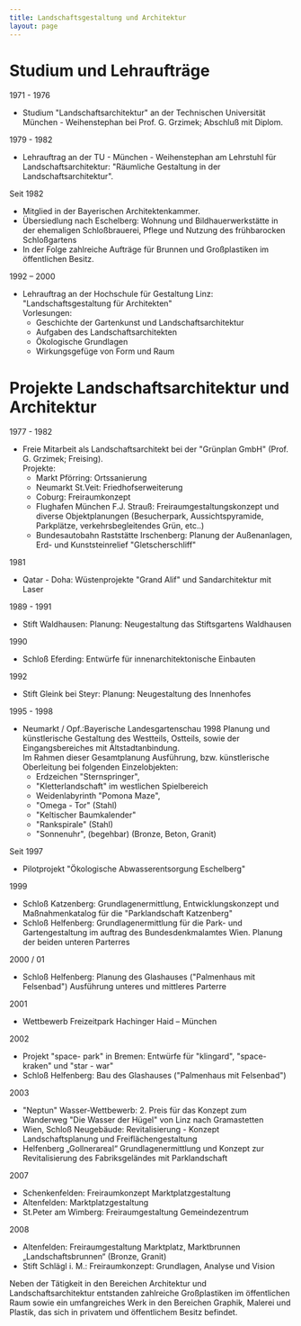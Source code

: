 ```yaml
---
title: Landschaftsgestaltung und Architektur
layout: page
---
```


# Studium und Lehraufträge

1971 - 1976     

* Studium  "Landschaftsarchitektur" an der Technischen Universität München - Weihenstephan bei Prof. G. Grzimek; Abschluß mit Diplom.

1979 - 1982

* Lehrauftrag an der TU - München - Weihenstephan am Lehrstuhl für Landschaftsarchitektur: "Räumliche Gestaltung in der Landschaftsarchitektur".

Seit 1982

* Mitglied in der Bayerischen Architektenkammer.
* Übersiedlung nach Eschelberg: Wohnung und Bildhauerwerkstätte in der ehemaligen Schloßbrauerei, Pflege und Nutzung des frühbarocken Schloßgartens
* In der Folge zahlreiche Aufträge für Brunnen und Großplastiken im öffentlichen Besitz.

1992 – 2000

* Lehrauftrag an der Hochschule für Gestaltung Linz: "Landschaftsgestaltung für Architekten"  
  Vorlesungen:    
  * Geschichte der Gartenkunst und Landschaftsarchitektur
  * Aufgaben des Landschaftsarchitekten
  * Ökologische Grundlagen
  * Wirkungsgefüge von Form und Raum


# Projekte Landschaftsarchitektur und Architektur

1977 - 1982 

* Freie Mitarbeit als Landschaftsarchitekt bei der "Grünplan GmbH" (Prof. G. Grzimek; Freising).  
  Projekte: 
  * Markt Pförring: Ortssanierung 
  * Neumarkt St.Veit: Friedhofserweiterung 
  * Coburg: Freiraumkonzept 
  * Flughafen München F.J. Strauß: Freiraumgestaltungskonzept und diverse Objektplanungen (Besucherpark, Aussichtspyramide, Parkplätze, verkehrsbegleitendes Grün, etc..)
  * Bundesautobahn Raststätte Irschenberg: Planung der Außenanlagen, Erd- und Kunststeinrelief "Gletscherschliff"

1981    

* Qatar - Doha: Wüstenprojekte "Grand Alif" und Sandarchitektur mit Laser   
    
1989 - 1991 

* Stift Waldhausen: Planung: Neugestaltung das Stiftsgartens Waldhausen

1990    

* Schloß Eferding: Entwürfe für innenarchitektonische Einbauten

1992    

* Stift Gleink bei Steyr: Planung: Neugestaltung des Innenhofes

1995 - 1998

* Neumarkt / Opf.:Bayerische Landesgartenschau 1998
  Planung und künstlerische Gestaltung des Westteils, Ostteils, sowie der Eingangsbereiches mit Altstadtanbindung.  
  Im Rahmen dieser Gesamtplanung Ausführung, bzw. künstlerische Oberleitung bei folgenden Einzelobjekten:
  * Erdzeichen  "Sternspringer",
  * "Kletterlandschaft" im westlichen Spielbereich 
  * Weidenlabyrinth "Pomona Maze",
  * "Omega - Tor" (Stahl)
  * "Keltischer Baumkalender"
  * "Rankspirale" (Stahl)
  * "Sonnenuhr", (begehbar) (Bronze, Beton, Granit)

Seit 1997           

* Pilotprojekt "Ökologische Abwasserentsorgung Eschelberg"  
    
1999    

* Schloß Katzenberg: Grundlagenermittlung, Entwicklungskonzept und Maßnahmenkatalog für die "Parklandschaft Katzenberg"     
* Schloß Helfenberg: 
  Grundlagenermittlung für die Park- und Gartengestaltung im auftrag des Bundesdenkmalamtes Wien.
  Planung der beiden unteren Parterres

2000 / 01

* Schloß Helfenberg:
Planung des Glashauses ("Palmenhaus mit Felsenbad")
Ausführung unteres und mittleres Parterre 

2001    

* Wettbewerb Freizeitpark Hachinger Haid – München

2002

* Projekt "space- park" in Bremen: 
  Entwürfe für "klingard", "space- kraken" und "star - war"
* Schloß Helfenberg: Bau des Glashauses ("Palmenhaus mit Felsenbad")    

2003    

* "Neptun" Wasser-Wettbewerb: 2. Preis für das Konzept zum Wanderweg "Die Wasser der    Hügel" von Linz nach Gramastetten
* Wien, Schloß Neugebäude: 
Revitalisierung - Konzept Landschaftsplanung und Freiflächengestaltung
* Helfenberg „Gollnerareal“ Grundlagenermittlung und Konzept zur Revitalisierung des Fabriksgeländes mit Parklandschaft     
    
2007    

* Schenkenfelden: Freiraumkonzept Marktplatzgestaltung
* Altenfelden: Marktplatzgestaltung 
* St.Peter am Wimberg:  Freiraumgestaltung Gemeindezentrum

2008    

* Altenfelden: Freiraumgestaltung Marktplatz,
Marktbrunnen „Landschaftsbrunnen“ (Bronze, Granit)  
* Stift Schlägl i. M.:  Freiraumkonzept: Grundlagen, Analyse und Vision

Neben der Tätigkeit in den Bereichen Architektur und Landschaftsarchitektur entstanden zahlreiche Großplastiken im öffentlichen Raum sowie ein umfangreiches Werk in den  Bereichen Graphik, Malerei und Plastik, das sich in privatem und öffentlichem Besitz befindet.
